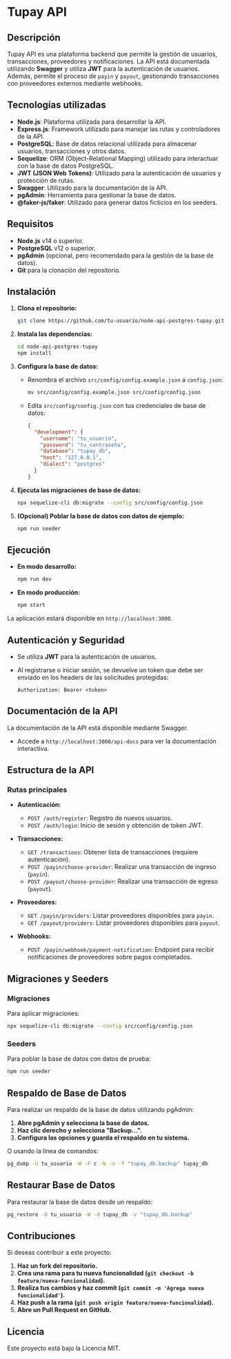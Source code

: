 # Tupay API

## Descripción

Tupay API es una plataforma backend que permite la gestión de usuarios, transacciones, proveedores y notificaciones. La API está documentada utilizando **Swagger** y utiliza **JWT** para la autenticación de usuarios. Además, permite el proceso de `payin` y `payout`, gestionando transacciones con proveedores externos mediante webhooks.

## Tecnologías utilizadas

- **Node.js**: Plataforma utilizada para desarrollar la API.
- **Express.js**: Framework utilizado para manejar las rutas y controladores de la API.
- **PostgreSQL**: Base de datos relacional utilizada para almacenar usuarios, transacciones y otros datos.
- **Sequelize**: ORM (Object-Relational Mapping) utilizado para interactuar con la base de datos PostgreSQL.
- **JWT (JSON Web Tokens)**: Utilizado para la autenticación de usuarios y protección de rutas.
- **Swagger**: Utilizado para la documentación de la API.
- **pgAdmin**: Herramienta para gestionar la base de datos.
- **@faker-js/faker**: Utilizado para generar datos ficticios en los seeders.

## Requisitos

- **Node.js** v14 o superior.
- **PostgreSQL** v12 o superior.
- **pgAdmin** (opcional, pero recomendado para la gestión de la base de datos).
- **Git** para la clonación del repositorio.

## Instalación

1. **Clona el repositorio:**

   ```bash
   git clone https://github.com/tu-usuario/node-api-postgres-tupay.git
   ```

2. **Instala las dependencias:**

   ```bash
   cd node-api-postgres-tupay
   npm install
   ```

3. **Configura la base de datos:**

   - Renombra el archivo `src/config/config.example.json` a `config.json`:

     ```bash
     mv src/config/config.example.json src/config/config.json
     ```

   - Edita `src/config/config.json` con tus credenciales de base de datos:

     ```json
     {
       "development": {
         "username": "tu_usuario",
         "password": "tu_contraseña",
         "database": "tupay_db",
         "host": "127.0.0.1",
         "dialect": "postgres"
       }
     }
     ```

4. **Ejecuta las migraciones de base de datos:**

   ```bash
   npx sequelize-cli db:migrate --config src/config/config.json
   ```

5. **(Opcional) Poblar la base de datos con datos de ejemplo:**

   ```bash
   npm run seeder
   ```

## Ejecución

- **En modo desarrollo:**

  ```bash
  npm run dev
  ```

- **En modo producción:**

  ```bash
  npm start
  ```

La aplicación estará disponible en `http://localhost:3000`.

## Autenticación y Seguridad

- Se utiliza **JWT** para la autenticación de usuarios.
- Al registrarse o iniciar sesión, se devuelve un token que debe ser enviado en los headers de las solicitudes protegidas:

  ```
  Authorization: Bearer <token>
  ```

## Documentación de la API

La documentación de la API está disponible mediante Swagger.

- Accede a `http://localhost:3000/api-docs` para ver la documentación interactiva.

## Estructura de la API

### Rutas principales

- **Autenticación:**
  - `POST /auth/register`: Registro de nuevos usuarios.
  - `POST /auth/login`: Inicio de sesión y obtención de token JWT.

- **Transacciones:**
  - `GET /transactions`: Obtener lista de transacciones (requiere autenticación).
  - `POST /payin/choose-provider`: Realizar una transacción de ingreso (`payin`).
  - `POST /payout/choose-provider`: Realizar una transacción de egreso (`payout`).

- **Proveedores:**
  - `GET /payin/providers`: Listar proveedores disponibles para `payin`.
  - `GET /payout/providers`: Listar proveedores disponibles para `payout`.

- **Webhooks:**
  - `POST /payin/webhook/payment-notification`: Endpoint para recibir notificaciones de proveedores sobre pagos completados.

## Migraciones y Seeders

### Migraciones

Para aplicar migraciones:

```bash
npx sequelize-cli db:migrate --config src/config/config.json
```

### Seeders

Para poblar la base de datos con datos de prueba:

```bash
npm run seeder
```

## Respaldo de Base de Datos

Para realizar un respaldo de la base de datos utilizando pgAdmin:

1. **Abre pgAdmin y selecciona la base de datos.**
2. **Haz clic derecho y selecciona "Backup...".**
3. **Configura las opciones y guarda el respaldo en tu sistema.**

O usando la línea de comandos:

```bash
pg_dump -U tu_usuario -W -F c -b -v -f "tupay_db.backup" tupay_db
```

## Restaurar Base de Datos

Para restaurar la base de datos desde un respaldo:

```bash
pg_restore -U tu_usuario -W -d tupay_db -v "tupay_db.backup"
```

## Contribuciones

Si deseas contribuir a este proyecto:

1. **Haz un fork del repositorio.**
2. **Crea una rama para tu nueva funcionalidad (`git checkout -b feature/nueva-funcionalidad`).**
3. **Realiza tus cambios y haz commit (`git commit -m 'Agrega nueva funcionalidad'`).**
4. **Haz push a la rama (`git push origin feature/nueva-funcionalidad`).**
5. **Abre un Pull Request en GitHub.**

## Licencia

Este proyecto está bajo la Licencia MIT.
